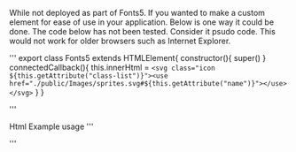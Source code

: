 While not deployed as part of Fonts5.
If you wanted to make a custom element for ease of use in your application. Below is one way it could be done. The code below has not been tested. Consider it psudo code. 
This would not work for older browsers such as Internet Explorer.

'''
export class Fonts5 extends HTMLElement{
    constructor(){
        super()
    }
    connectedCallback(){
        this.innerHtml = `<svg class="icon ${this.getAttribute("class-list")}"><use href="./public/Images/sprites.svg#${this.getAttribute("name")}"></use></svg>`
    }
}

'''

Html Example usage
'''
<html>
  <body>
    <fonts5 class-list="large" name="pencil"/>
  </body>
'''
